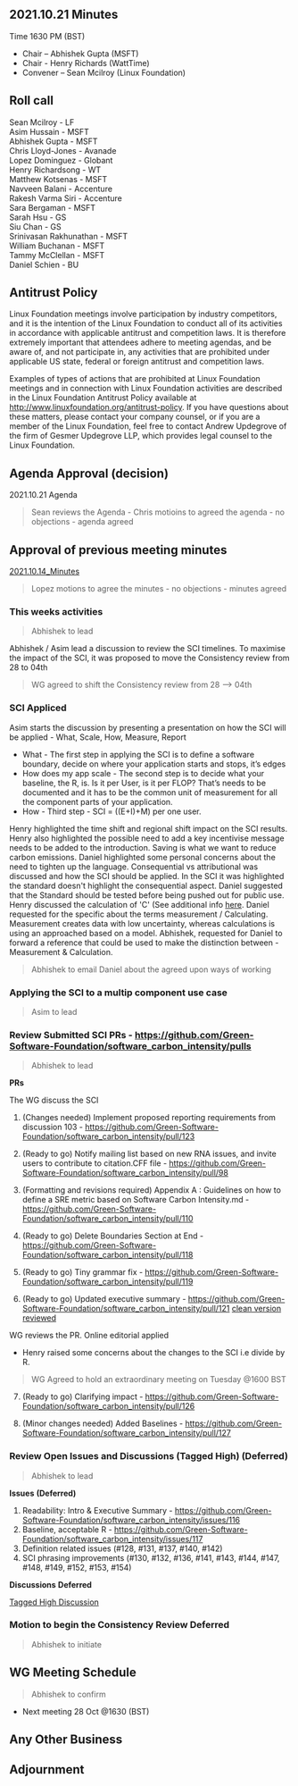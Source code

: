 ## 2021.10.21 Minutes
Time 1630 PM (BST)

- Chair – Abhishek Gupta (MSFT)
- Chair - Henry Richards (WattTime)
- Convener – Sean Mcilroy (Linux Foundation)

## Roll call
Sean Mcilroy - LF <br>
Asim Hussain - MSFT <br>
Abhishek Gupta - MSFT <br>
Chris Lloyd-Jones - Avanade <br>
Lopez Dominguez - Globant <br>
Henry Richardsong - WT <br>
Matthew Kotsenas - MSFT <br>
Navveen Balani - Accenture <br>
Rakesh Varma Siri - Accenture <br>
Sara Bergaman - MSFT <br>
Sarah Hsu - GS <br>
Siu Chan - GS <br>
Srinivasan Rakhunathan - MSFT <br>
William Buchanan - MSFT <br>
Tammy McClellan - MSFT<br>
Daniel Schien - BU<br>
  
## Antitrust Policy
Linux Foundation meetings involve participation by industry competitors, and it is the intention of the Linux Foundation to conduct 
all of its activities in accordance with applicable antitrust and competition laws. 
It is therefore extremely important that attendees adhere to meeting agendas, and be aware of, and not participate in, any activities 
that are prohibited under applicable US state, federal or foreign antitrust and competition laws.

Examples of types of actions that are prohibited at Linux Foundation meetings and in connection with Linux Foundation activities are 
described in the Linux Foundation Antitrust Policy available at http://www.linuxfoundation.org/antitrust-policy. 
If you have questions about these matters, please contact your company counsel, or if you are a member of the Linux Foundation, 
feel free to contact Andrew Updegrove of the firm of Gesmer Updegrove LLP, which provides legal counsel to the Linux Foundation.
  
## Agenda Approval (decision) 
2021.10.21 Agenda
> Sean reviews the Agenda - Chris motioins to agreed the agenda - no objections - agenda agreed
  
## Approval of previous meeting minutes
[2021.10.14_Minutes](https://github.com/Green-Software-Foundation/standards_wg/blob/seanmcilroy29-patch-1/Agenda_Minutes/2021.10.14_Minutes_draft.md)
> Lopez motions to agree the minutes - no objections - minutes agreed 


### This weeks activities
> Abhishek to lead

Abhishek / Asim lead a discussion to review the SCI timelines. To maximise the impact of the SCI, it was proposed to move the Consistency review from 28 to 04th
 > WG agreed to shift the Consistency review from 28 --> 04th
 
### SCI Appliced

Asim starts the discussion by presenting a presentation on how the SCI will be applied - What, Scale, How, Measure, Report

- What - The first step in applying the SCI is to define a software boundary, decide on where your application starts and stops, it’s edges
- How does my app scale - The second step is to decide what your baseline, the R, is. Is it per User, is it per FLOP? That’s needs to be documented and it has to be the common unit of measurement for all the component parts of your application.
- How - Third step - SCI = ((E+I)+M) per one user.

Henry highlighted the time shift and regional shift impact on the SCI results. Henry also highlighted the possible need to add a key incentivise message needs to be added to the introduction. Saving is what we want to reduce carbon emissions. Daniel highlighted some personal concerns about the need to tighten up the language. Consequential vs attributional was discussed and how the SCI should be applied. In the SCI it was highlighted the standard doesn't highlight the consequential aspect. Daniel suggested that the Standard should be tested before being pushed out for public use. Henry discussed the calculation of 'C' (See additional info [here](https://github.com/Green-Software-Foundation/software_carbon_intensity/pull/122). Daniel requested for the specific about the terms measurement / Calculating. Measurement creates data with low uncertainty, whereas calculations is using an approached based on a model. Abhishek, requested for Daniel to forward a reference that could be used to make the distinction between - Measurement & Calculation.
 

> Abhishek to email Daniel about the agreed upon ways of working

### Applying the SCI to a multip component use case
> Asim to lead

### Review Submitted SCI PRs - https://github.com/Green-Software-Foundation/software_carbon_intensity/pulls
> Abhishek to lead

**PRs** 

The WG discuss the SCI 

1. (Changes needed) Implement proposed reporting requirements from discussion 103 - https://github.com/Green-Software-Foundation/software_carbon_intensity/pull/123

2. (Ready to go) Notify mailing list based on new RNA issues, and invite users to contribute to citation.CFF file - https://github.com/Green-Software-Foundation/software_carbon_intensity/pull/98

3. (Formatting and revisions required) Appendix A : Guidelines on how to define a SRE metric based on Software Carbon Intensity.md - https://github.com/Green-Software-Foundation/software_carbon_intensity/pull/110

4. (Ready to go) Delete Boundaries Section at End - https://github.com/Green-Software-Foundation/software_carbon_intensity/pull/118

5. (Ready to go) Tiny grammar fix - https://github.com/Green-Software-Foundation/software_carbon_intensity/pull/119

6. (Ready to go) Updated executive summary - https://github.com/Green-Software-Foundation/software_carbon_intensity/pull/121
[clean version reviewed](https://github.com/Green-Software-Foundation/software_carbon_intensity/blob/dae26d17ebed84ef291e19340d45aa9a4cb70cdb/Software_Carbon_Intensity/Software_Carbon_Intensity_Specification.md)

WG reviews the PR. Online editorial applied
- Henry raised some concerns about the changes to the SCI i.e divide by R.

> WG Agreed to hold an extraordinary meeting on Tuesday @1600 BST

7. (Ready to go) Clarifying impact - https://github.com/Green-Software-Foundation/software_carbon_intensity/pull/126

8. (Minor changes needed) Added Baselines - https://github.com/Green-Software-Foundation/software_carbon_intensity/pull/127

### Review Open Issues and Discussions (Tagged High) (Deferred)
> Abhishek to lead

**Issues** **(Deferred)**

1. Readability: Intro & Executive Summary - https://github.com/Green-Software-Foundation/software_carbon_intensity/issues/116
2. Baseline, acceptable R - https://github.com/Green-Software-Foundation/software_carbon_intensity/issues/117
3. Definition related issues (#128, #131, #137, #140, #142)
4. SCI phrasing improvements (#130, #132, #136, #141, #143, #144, #147, #148, #149, #152, #153, #154) 

**Discussions** **Deferred**

[Tagged High Discussion](https://github.com/Green-Software-Foundation/software_carbon_intensity/discussions?discussions_q=label%3Ahigh)

### Motion to begin the Consistency Review  **Deferred**
> Abhishek to initiate

## WG Meeting Schedule

> Abhishek to confirm

- Next meeting 28 Oct @1630 (BST) 

## Any Other Business

## Adjournment
